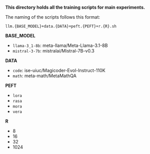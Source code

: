 **This directory holds all the training scripts for main experiments.**



The naming of the scripts follows this format:

`llm.{BASE_MODEL}+data.{DATA}+peft.{PEFT}+r.{R}.sh`



**BASE_MODEL**

* `llama-3_1-8b`: meta-llama/Meta-Llama-3.1-8B
* `mistral-3-7b`: mistralai/Mistral-7B-v0.3



**DATA**

* `code`: ise-uiuc/Magicoder-Evol-Instruct-110K
* `math`: meta-math/MetaMathQA



**PEFT**

* `lora`
* `rasa`
* `mora`
* `vera`



**R**

* 8
* 16
* 32
* 1024
